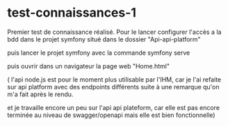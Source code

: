 # test-connaissances-1
 
Premier test de connaissance réalisé. 
Pour le lancer configurer l'accès a la bdd dans le projet symfony situé dans le dossier "Api-api-platform"

puis lancer le projet symfony avec la commande symfony serve 

puis ouvrir dans un navigateur la page web "Home.html" 

( l'api node.js est pour le moment plus utilisable par l'IHM, car je l'ai refaite sur api platform avec des endpoints différents suite à une remarque qu'on m'a fait après le rendu.

et je travaille encore un peu sur l'api api plateform, car elle est pas encore terminée au niveau de swagger/openapi mais elle est bien fonctionnelle) 
